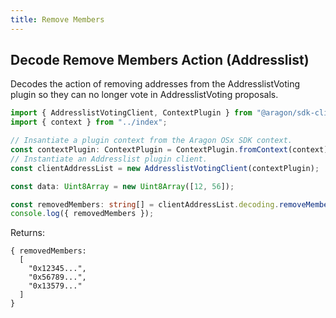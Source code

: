```yaml
---
title: Remove Members
---
```


## Decode Remove Members Action (Addresslist)

Decodes the action of removing addresses from the AddresslistVoting plugin so they can no longer vote in AddresslistVoting proposals.

```ts
import { AddresslistVotingClient, ContextPlugin } from "@aragon/sdk-client";
import { context } from "../index";

// Insantiate a plugin context from the Aragon OSx SDK context.
const contextPlugin: ContextPlugin = ContextPlugin.fromContext(context);
// Instantiate an Addresslist plugin client.
const clientAddressList = new AddresslistVotingClient(contextPlugin);

const data: Uint8Array = new Uint8Array([12, 56]);

const removedMembers: string[] = clientAddressList.decoding.removeMembersAction(data);
console.log({ removedMembers });
```


Returns:

```
{ removedMembers:
  [
    "0x12345...",
    "0x56789...",
    "0x13579..."
  ]
}
```